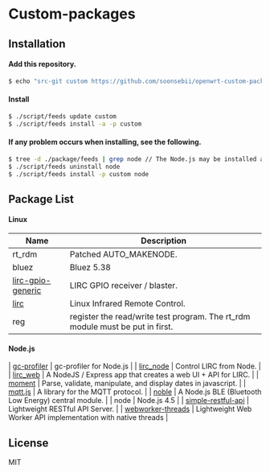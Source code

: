 # Custom-packages

## Installation

#### Add this repository.
```bash
$ echo "src-git custom https://github.com/soonsebii/openwrt-custom-package.git" >> feeds.conf.default
```

#### Install
```bash
$ ./script/feeds update custom
$ ./script/feeds install -a -p custom
```

#### If any problem occurs when installing, see the following.
```bash
$ tree -d ./package/feeds | grep node // The Node.js may be installed already. (in OpenWRT Core)
$ ./script/feeds uninstall node
$ ./script/feeds install -p custom node
```

## Package List

#### Linux
| Name                         | Description                       |
| ---------------------------- | --------------------------------- |
| rt_rdm | Patched AUTO_MAKENODE. |
| bluez | Bluez 5.38 |
| [lirc-gpio-generic](https://github.com/danitool/openwrt-pkgs/tree/cc/lirc-gpio-generic) | LIRC GPIO receiver / blaster. |
| [lirc](https://github.com/danitool/openwrt-pkgs/tree/cc/lirc) | Linux Infrared Remote Control. |
| reg | register the read/write test program. The rt_rdm module must be put in first. |

#### Node.js
| [gc-profiler](https://github.com/bretcope/node-gc-profiler) | gc-profiler for Node.js |
| [lirc_node](https://github.com/alexbain/lirc_node) | Control LIRC from Node. |
| [lirc_web](https://github.com/alexbain/lirc_web) | A NodeJS / Express app that creates a web UI + API for LIRC. |
| [moment](https://github.com/moment/moment) | Parse, validate, manipulate, and display dates in javascript. |
| [mqtt.js](https://github.com/mqttjs/MQTT.js) | A library for the MQTT protocol. |
| [noble](https://github.com/sandeepmistry/noble) | A Node.js BLE (Bluetooth Low Energy) central module. |
| node | Node.js 4.5 |
| [simple-restful-api](https://github.com/soonsebii/simple-restful-api) | Lightweight RESTful API Server. |
| [webworker-threads](https://github.com/audreyt/node-webworker-threads) | Lightweight Web Worker API implementation with native threads |

## License
MIT
